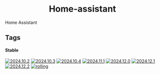 <!---
NOTE: AUTO-GENERATED FILE
to edit this file, instead edit its template at: ./github/scripts/templates/container/README.md.j2
-->
<div align="center">

# Home-assistant

</div>

Home Assistant

## Tags

#### Stable



[![2024.10.2](https://img.shields.io/badge/2024.10.2-blue?style=flat-square)](https://github.com/shamubernetes/containers/pkgs/container/home-assistant/291562548?tag=2024.10.2)
 [![2024.10.3](https://img.shields.io/badge/2024.10.3-blue?style=flat-square)](https://github.com/shamubernetes/containers/pkgs/container/home-assistant/291835194?tag=2024.10.3)
 [![2024.10.4](https://img.shields.io/badge/2024.10.4-blue?style=flat-square)](https://github.com/shamubernetes/containers/pkgs/container/home-assistant/295445234?tag=2024.10.4)
 [![2024.11.1](https://img.shields.io/badge/2024.11.1-blue?style=flat-square)](https://github.com/shamubernetes/containers/pkgs/container/home-assistant/304842860?tag=2024.11.1)
 [![2024.12.0](https://img.shields.io/badge/2024.12.0-blue?style=flat-square)](https://github.com/shamubernetes/containers/pkgs/container/home-assistant/317235686?tag=2024.12.0)
 [![2024.12.1](https://img.shields.io/badge/2024.12.1-blue?style=flat-square)](https://github.com/shamubernetes/containers/pkgs/container/home-assistant/318976413?tag=2024.12.1)
 [![2024.12.2](https://img.shields.io/badge/2024.12.2-blue?style=flat-square)](https://github.com/shamubernetes/containers/pkgs/container/home-assistant/320473241?tag=2024.12.2)
 [![rolling](https://img.shields.io/badge/rolling-green?style=flat-square)](https://github.com/shamubernetes/containers/pkgs/container/home-assistant/320473241?tag=rolling)
